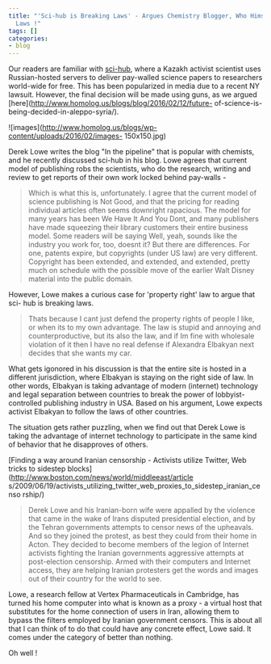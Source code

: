 ```yaml
---
title: "'Sci-hub is Breaking Laws' - Argues Chemistry Blogger, Who Himself is Breaking
  Laws !"
tags: []
categories:
- blog
---
```

Our readers are familiar with [sci-hub](http://sci-hub.io/), where a Kazakh
activist scientist uses Russian-hosted servers to deliver pay-walled science
papers to researchers world-wide for free. This has been popularized in media
due to a recent NY lawsuit. However, the final decision will be made using
guns, as we argued [here](http://www.homolog.us/blogs/blog/2016/02/12/future-
of-science-is-being-decided-in-aleppo-syria/).
<!--more-->

![images](http://www.homolog.us/blogs/wp-content/uploads/2016/02/images-
150x150.jpg)

Derek Lowe writes the blog "In the pipeline" that is popular with chemists,
and he recently discussed sci-hub in his blog. Lowe agrees that current model
of publishing robs the scientists, who do the research, writing and review to
get reports of their own work locked behind pay-walls -

> Which is what this is, unfortunately. I agree that the current model of
science publishing is Not Good, and that the pricing for reading individual
articles often seems downright rapacious. The model for many years has been We
Have It And You Dont, and many publishers have made squeezing their library
customers their entire business model. Some readers will be saying Well, yeah,
sounds like the industry you work for, too, doesnt it? But there are
differences. For one, patents expire, but copyrights (under US law) are very
different. Copyright has been extended, and extended, and extended, pretty
much on schedule with the possible move of the earlier Walt Disney material
into the public domain.

However, Lowe makes a curious case for 'property right' law to argue that sci-
hub is breaking laws.

> Thats because I cant just defend the property rights of people I like, or
when its to my own advantage. The law is stupid and annoying and
counterproductive, but its also the law, and if Im fine with wholesale
violation of it then I have no real defense if Alexandra Elbakyan next decides
that she wants my car.

What gets igonored in his discussion is that the entire site is hosted in a
different jurisdiction, where Elbakyan is staying on the right side of law. In
other words, Elbakyan is taking advantage of modern (internet) technology and
legal separation between countries to break the power of lobbyist-controlled
publishing industry in USA. Based on his argument, Lowe expects activist
Elbakyan to follow the laws of other countries.

The situation gets rather puzzling, when we find out that Derek Lowe is taking
the advantage of internet technology to participate in the same kind of
behavior that he disapproves of others.

[Finding a way around Iranian censorship - Activists utilize Twitter, Web
tricks to sidestep blocks](http://www.boston.com/news/world/middleeast/article
s/2009/06/19/activists_utilizing_twitter_web_proxies_to_sidestep_iranian_censo
rship/)

> Derek Lowe and his Iranian-born wife were appalled by the violence that came
in the wake of Irans disputed presidential election, and by the Tehran
governments attempts to censor news of the upheavals. And so they joined the
protest, as best they could from their home in Acton. They decided to become
members of the legion of Internet activists fighting the Iranian governments
aggressive attempts at post-election censorship. Armed with their computers
and Internet access, they are helping Iranian protesters get the words and
images out of their country for the world to see.

Lowe, a research fellow at Vertex Pharmaceuticals in Cambridge, has turned his
home computer into what is known as a proxy - a virtual host that substitutes
for the home connection of users in Iran, allowing them to bypass the filters
employed by Iranian government censors. This is about all that I can think of
to do that could have any concrete effect, Lowe said. It comes under the
category of better than nothing.

Oh well !

